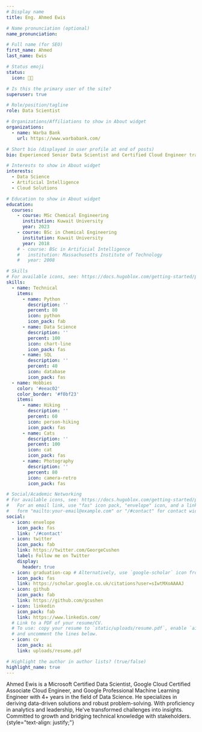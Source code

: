 ```yaml
---
# Display name
title: Eng. Ahmed Ewis

# Name pronunciation (optional)
name_pronunciation: 

# Full name (for SEO)
first_name: Ahmed
last_name: Ewis

# Status emoji
status:
  icon: 🧑‍💻️

# Is this the primary user of the site?
superuser: true

# Role/position/tagline
role: Data Scientist

# Organizations/Affiliations to show in About widget
organizations:
  - name: Warba Bank
    url: https://www.warbabank.com/

# Short bio (displayed in user profile at end of posts)
bio: Experienced Senior Data Scientist and Certified Cloud Engineer transforming business challenges into data-driven solutions with a focus on AI innovation and team leadership.

# Interests to show in About widget
interests:
  - Data Science
  - Artificial Intelligence
  - Cloud Solutions

# Education to show in About widget
education:
  courses:
    - course: MSc Chemical Engineering
      institution: Kuwait University
      year: 2023
    - course: BSc in Chemical Engineering
      institution: Kuwait University
      year: 2018
    # - course: BSc in Artificial Intelligence
    #   institution: Massachusetts Institute of Technology
    #   year: 2008

# Skills
# For available icons, see: https://docs.hugoblox.com/getting-started/page-builder/#icons
skills:
  - name: Technical
    items:
      - name: Python
        description: ''
        percent: 80
        icon: python
        icon_pack: fab
      - name: Data Science
        description: ''
        percent: 100
        icon: chart-line
        icon_pack: fas
      - name: SQL
        description: ''
        percent: 40
        icon: database
        icon_pack: fas
  - name: Hobbies
    color: '#eeac02'
    color_border: '#f0bf23'
    items:
      - name: Hiking
        description: ''
        percent: 60
        icon: person-hiking
        icon_pack: fas
      - name: Cats
        description: ''
        percent: 100
        icon: cat
        icon_pack: fas
      - name: Photography
        description: ''
        percent: 80
        icon: camera-retro
        icon_pack: fas

# Social/Academic Networking
# For available icons, see: https://docs.hugoblox.com/getting-started/page-builder/#icons
#   For an email link, use "fas" icon pack, "envelope" icon, and a link in the
#   form "mailto:your-email@example.com" or "/#contact" for contact widget.
social:
  - icon: envelope
    icon_pack: fas
    link: '/#contact'
  - icon: twitter
    icon_pack: fab
    link: https://twitter.com/GeorgeCushen
    label: Follow me on Twitter
    display:
      header: true
  - icon: graduation-cap # Alternatively, use `google-scholar` icon from `ai` icon pack
    icon_pack: fas
    link: https://scholar.google.co.uk/citations?user=sIwtMXoAAAAJ
  - icon: github
    icon_pack: fab
    link: https://github.com/gcushen
  - icon: linkedin
    icon_pack: fab
    link: https://www.linkedin.com/
  # Link to a PDF of your resume/CV.
  # To use: copy your resume to `static/uploads/resume.pdf`, enable `ai` icons in `params.yaml`,
  # and uncomment the lines below.
  - icon: cv
    icon_pack: ai
    link: uploads/resume.pdf

# Highlight the author in author lists? (true/false)
highlight_name: true
---
```


Ahmed Ewis is a Microsoft Certified Data Scientist, Google Cloud Certified Associate Cloud Engineer, and Google Professional Machine Learning Engineer with 4+ years in the field of Data Science. He specializes in deriving data-driven solutions and robust problem-solving. With proficiency in analytics and leadership, He've transformed challenges into insights. Committed to growth and bridging technical knowledge with stakeholders.
{style="text-align: justify;"}
